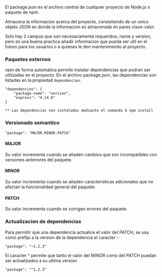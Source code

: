 El package.json es el archivo central de cualquier proyecto de Node.js o paquete de npm.

Almacena la informacion acerca del proyecto, consistiendo de un unico objeto JSON en donde la informacion es almacenada en pares clave-valor.

Solo hay 2 campos que son necesariamente requeridos; name y version, pero es una buena practica añadir informacion que pueda ser util en el futuro para los usuarios o a quienes le den mantenimiento al proyecto.

### Paquetes externos

npm de forma automatica permite instalar dependencias que podran ser utilizadas en el proyecto. En el archivo package.json, las dependencias son listadas en la propiedad `dependencies`.

    "dependencies": {
        "package-name": "version",
        "express": "4.14.0"
    }

    ** Las dependencias son instaladas mediante el comando $ npm install

### Versionado semantico

    "package": "MAJOR.MINOR.PATCH"

#### MAJOR

Su valor incrementa cuando se añaden cambios que son incompatibles con versiones anteriores del paquete.

#### MINOR

Su valor incrementa cuando se añaden caracteristicas adicionales que no afectan la funcionalidad general del paquete.

#### PATCH

Su valor incrementa cuando se corrigen errores del paquete.

### Actualizacion de dependencias

Para permitir que una dependencia actualice el valor del PATCH, se usa como prefijo a la version de la dependencia el caracter `~`

    "package": "~1.2.3"

El caracter ^ permite que tanto el valor del MINOR como del PATCH puedan ser actualizados a su ultima version

    "package": "^1.2.3"